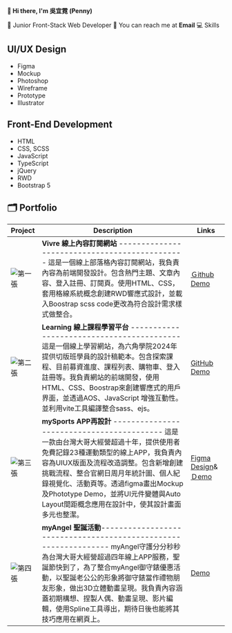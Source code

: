 **👋 Hi there, I'm 吳宜霓 (Penny)**


🌱 Junior Front-Stack Web Developer
📮 You can reach me at **Email**
💻 Skills

**UI/UX Design**
---

* Figma
* Mockup
* Photoshop
* Wireframe
* Prototype
* Illustrator

**Front-End Development**
---

* HTML
* CSS, SCSS
* JavaScript
* TypeScript
* jQuery
* RWD
* Bootstrap 5


🗂 **Portfolio**
---

| Project | Description | Links |
| -------- | -------- | -------- |
| ![第一張](https://drive.google.com/file/d/1yYz71d_SIzlJohfZsX_xe0NYxclEYASc/view?usp=sharing)| **Vivre 線上內容訂閱網站** ---------------------------------------------- 這是一個線上部落格內容訂閱網站，我負責內容為前端開發設計。包含熱門主題、文章內容、登入註冊、訂閱頁。使用HTML、CSS，套用格線系統概念創建RWD響應式設計，並載入Boostrap scss code更改為符合設計需求樣式做整合。| [Ｇithub](https://github.com/510FJDJ/week6-content) [Demo](https://510fjdj.github.io/week6-content/) |
| ![第二張](https://drive.google.com/file/d/172zCbaFeN1jnIAxr9UImwrbwO-zYCzcV/view?usp=sharing) | **Learning 線上課程學習平台**  ------------------------------------------這是一個線上學習網站，為六角學院2024年提供切版班學員的設計稿範本。包含探索課程、目前募資進度、課程列表、購物車、登入註冊等。我負責網站的前端開發，使用HTML、CSS、Boostrap來創建響應式的用戶界面，並透過AOS、JavaScript 增強互動性。並利用vite工具編譯整合sass、ejs。|[GitHub](https://github.com/510FJDJ/week8-learning) [Demo](https://510fjdj.github.io/week8-learning/)    |
|![第三張](https://drive.google.com/file/d/1lRXgG2E45iqgG4Rhjo5FMTasKLnjJKmX/view?usp=sharing)|**mySports APP再設計**  ------------------------------------------      這是一款由台灣大哥大經營超過十年，提供使用者免費記錄23種運動類型的線上APP，我負責內容為UIUX版面及流程改造調整。包含新增創建挑戰流程、整合官網日周月年統計圖、個人紀錄視覺化、活動頁等。透過figma畫出Mockup及Phototype Demo，並將UI元件變體與Auto Layout間距概念應用在設計中，使其設計畫面多元也整潔。    |[Figma Design](https://www.figma.com/design/YaKJtBbPuIFd5GmUPeBlgG/APP?node-id=332-4955&t=Gcrzu67T4SNTOweD-1)&[Ｄemo](https://www.figma.com/proto/YaKJtBbPuIFd5GmUPeBlgG/APP?node-id=368-6529&node-type=frame&t=i98t5uNnTjZX7hDr-1&scaling=scale-down&content-scaling=fixed&page-id=332%3A4955)    |
| ![第四張](https://drive.google.com/file/d/1u2ZGk1CSPI0NeuIxiBtMvK7yvgGz0BEx/view?usp=sharing)| **myAngel 聖誕活動**----------------------------------------------------------------         myAngel守護分分秒秒為台灣大哥大經營超過四年線上APP服務，聖誕節快到了，為了整合myAngel御守錶優惠活動，以聖誕老公公的形象將御守錶當作禮物朋友形象，做出3D立體動畫呈現。我負責內容涵蓋初期構想、捏製人偶、動畫呈現、影片編輯，使用Spline工具導出，期待日後也能將其技巧應用在網頁上。 | [Demo](https://www.facebook.com/share/v/X6HXBWB8ycNuWAu5/) |



